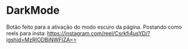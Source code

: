 # DarkMode

Botão feito para a ativação do modo escuro da página. <r>
Postando como reels para insta:
https://instagram.com/reel/Csrkfi4usYD/?igshid=MzRIODBiNWFIZA==
